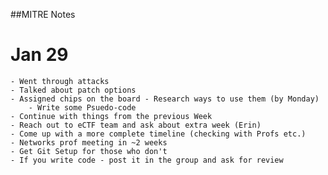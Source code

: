 ##MITRE Notes

# Jan 29
	- Went through attacks
	- Talked about patch options 
	- Assigned chips on the board - Research ways to use them (by Monday)
		- Write some Psuedo-code
	- Continue with things from the previous Week
	- Reach out to eCTF team and ask about extra week (Erin)
	- Come up with a more complete timeline (checking with Profs etc.)
	- Networks prof meeting in ~2 weeks
	- Get Git Setup for those who don't
	- If you write code - post it in the group and ask for review

